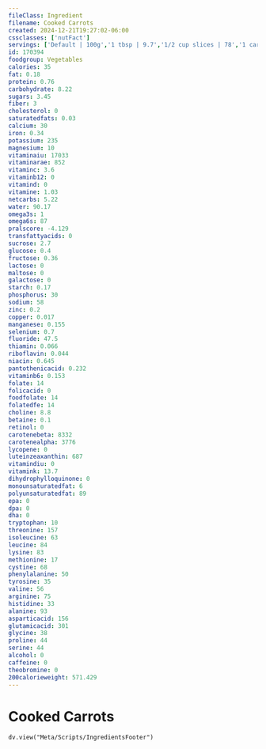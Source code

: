 ```yaml
---
fileClass: Ingredient
filename: Cooked Carrots
created: 2024-12-21T19:27:02-06:00
cssclasses: ['nutFact']
servings: ['Default | 100g','1 tbsp | 9.7','1/2 cup slices | 78','1 carrot | 46','1 cup slices | 156']
id: 170394
foodgroup: Vegetables
calories: 35
fat: 0.18
protein: 0.76
carbohydrate: 8.22
sugars: 3.45
fiber: 3
cholesterol: 0
saturatedfats: 0.03
calcium: 30
iron: 0.34
potassium: 235
magnesium: 10
vitaminaiu: 17033
vitaminarae: 852
vitaminc: 3.6
vitaminb12: 0
vitamind: 0
vitamine: 1.03
netcarbs: 5.22
water: 90.17
omega3s: 1
omega6s: 87
pralscore: -4.129
transfattyacids: 0
sucrose: 2.7
glucose: 0.4
fructose: 0.36
lactose: 0
maltose: 0
galactose: 0
starch: 0.17
phosphorus: 30
sodium: 58
zinc: 0.2
copper: 0.017
manganese: 0.155
selenium: 0.7
fluoride: 47.5
thiamin: 0.066
riboflavin: 0.044
niacin: 0.645
pantothenicacid: 0.232
vitaminb6: 0.153
folate: 14
folicacid: 0
foodfolate: 14
folatedfe: 14
choline: 8.8
betaine: 0.1
retinol: 0
carotenebeta: 8332
carotenealpha: 3776
lycopene: 0
luteinzeaxanthin: 687
vitamindiu: 0
vitamink: 13.7
dihydrophylloquinone: 0
monounsaturatedfat: 6
polyunsaturatedfat: 89
epa: 0
dpa: 0
dha: 0
tryptophan: 10
threonine: 157
isoleucine: 63
leucine: 84
lysine: 83
methionine: 17
cystine: 68
phenylalanine: 50
tyrosine: 35
valine: 56
arginine: 75
histidine: 33
alanine: 93
asparticacid: 156
glutamicacid: 301
glycine: 38
proline: 44
serine: 44
alcohol: 0
caffeine: 0
theobromine: 0
200calorieweight: 571.429
---
```


# Cooked Carrots

```dataviewjs
dv.view("Meta/Scripts/IngredientsFooter")
```